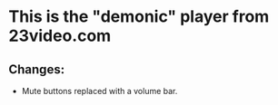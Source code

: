 # This is the "demonic" player from 23video.com

## Changes:
* Mute buttons replaced with a volume bar.
